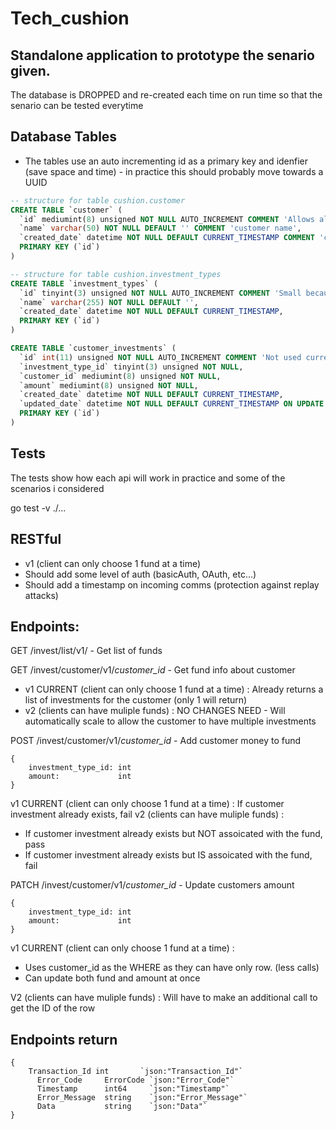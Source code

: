 # Tech_cushion

## Standalone application to prototype the senario given.
The database is DROPPED and re-created each time on run time so that the senario can be tested everytime

## Database Tables
* The tables use an auto incrementing id as a primary key and idenfier (save space and time) - in practice this should probably move towards a UUID

```SQL
-- structure for table cushion.customer
CREATE TABLE `customer` (
  `id` mediumint(8) unsigned NOT NULL AUTO_INCREMENT COMMENT 'Allows almost 17 million and natwest has 19million customers so might have to be updated (still use UUID in pratice)',
  `name` varchar(50) NOT NULL DEFAULT '' COMMENT 'customer name',
  `created_date` datetime NOT NULL DEFAULT CURRENT_TIMESTAMP COMMENT 'created timestamp',
  PRIMARY KEY (`id`)
)
```

```SQL
-- structure for table cushion.investment_types
CREATE TABLE `investment_types` (
  `id` tinyint(3) unsigned NOT NULL AUTO_INCREMENT COMMENT 'Small because there are probably not more than 255 different fund (Would still move to UUID in pratice)', 
  `name` varchar(255) NOT NULL DEFAULT '',
  `created_date` datetime NOT NULL DEFAULT CURRENT_TIMESTAMP,
  PRIMARY KEY (`id`)
)
```

```SQL
CREATE TABLE `customer_investments` (
  `id` int(11) unsigned NOT NULL AUTO_INCREMENT COMMENT 'Not used currently (v2 will become important to use to update indiviual customer funds so still move to UUID)  '
  `investment_type_id` tinyint(3) unsigned NOT NULL,
  `customer_id` mediumint(8) unsigned NOT NULL,
  `amount` mediumint(8) unsigned NOT NULL,
  `created_date` datetime NOT NULL DEFAULT CURRENT_TIMESTAMP,
  `updated_date` datetime NOT NULL DEFAULT CURRENT_TIMESTAMP ON UPDATE CURRENT_TIMESTAMP,
  PRIMARY KEY (`id`)
)
```

## Tests 
The tests show how each api will work in practice and some of the scenarios i considered

go test -v ./...

## RESTful 
* v1 (client can only choose 1 fund at a time)
* Should add some level of auth (basicAuth, OAuth, etc...)
* Should add a timestamp on incoming comms (protection against replay attacks)
  
## Endpoints:

GET /invest/list/v1/ - Get list of funds 


GET /invest/customer/v1/*customer_id* - Get fund info about customer
* v1 CURRENT (client can only choose 1 fund at a time) : Already returns a list of investments for the customer (only 1 will return)
* v2 (clients can have muliple funds) : NO CHANGES NEED - Will automatically scale to allow the customer to have multiple investments

POST /invest/customer/v1/*customer_id* - Add customer money to fund
```golang
{ 
    investment_type_id: int
    amount:             int
}
```
v1 CURRENT (client can only choose 1 fund at a time) : If customer investment already exists, fail
v2 (clients can have muliple funds) :
* If customer investment already exists but NOT assoicated with the fund, pass
* If customer investment already exists but IS assoicated with the fund, fail


PATCH /invest/customer/v1/*customer_id* - Update customers amount 
```golang
{ 
    investment_type_id: int 
    amount:             int
}
```
v1 CURRENT (client can only choose 1 fund at a time) :
* Uses customer_id as the WHERE as they can have only row. (less calls)
* Can update both fund and amount at once

V2 (clients can have muliple funds) : Will have to make an additional call to get the ID of the row

## Endpoints return 
```golang
{
	Transaction_Id int       `json:"Transaction_Id"`
	  Error_Code     ErrorCode `json:"Error_Code"`
	  Timestamp      int64     `json:"Timestamp"`
	  Error_Message  string    `json:"Error_Message"`
	  Data           string    `json:"Data"`
}
```

